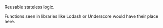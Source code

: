 Reusable stateless logic.

Functions seen in libraries like Lodash or Underscore would have their place here.
